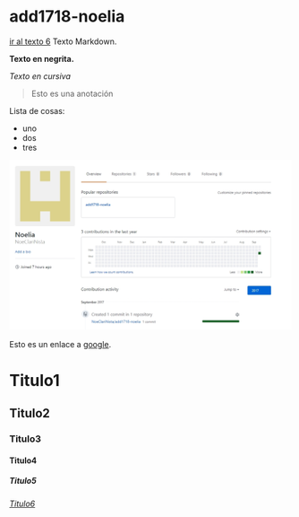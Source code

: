 # add1718-noelia

[ir al texto 6](#id1)
Texto Markdown.

**Texto en negrita.**

*Texto en cursiva*

> Esto es una anotación

Lista de cosas:
* uno
* dos
* tres

![imagen](./images/capturada1.jpg)

Esto es un enlace a [google](http://www.google.es).

# Titulo1
## Titulo2
### Titulo3
#### Titulo4
##### Titulo5
###### <a href="id1">Titulo6</a>
